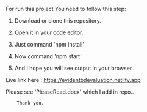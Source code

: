 For run this project You need to follow this step:

1. Download or clone this repository.

2. Open it in your code editor.

3. Just command 'npm install'

4. Now command 'npm start'

5. And I hope you will see output in your browser..


Live link here : https://evidentbdevaluation.netlify.app


Please see 'PleaseRead.docx' which I add in repo..

        Thank you.
